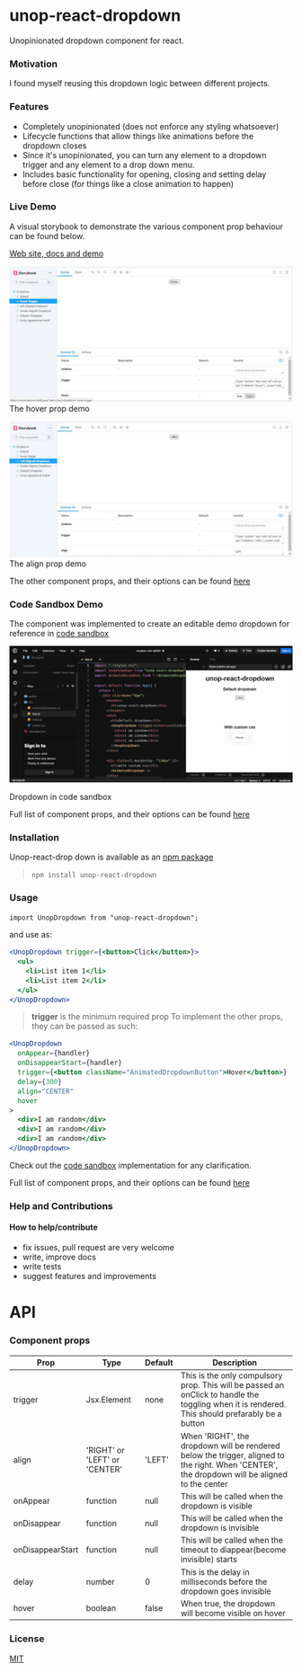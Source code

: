 # unop-react-dropdown

Unopinionated dropdown component for react.

### Motivation

I found myself reusing this dropdown logic between different projects.

### Features

- Completely unopinionated (does not enforce any styling whatsoever)
- Lifecycle functions that allow things like animations before the dropdown closes
- Since it's unopinionated, you can turn any element to a dropdown trigger and any element to a drop down menu.
- Includes basic functionality for opening, closing and setting delay before close (for things like a close animation to happen)

### Live Demo

A visual storybook to demonstrate the various component prop behaviour can be found below.

[Web site, docs and demo](https://unopdropdown.netlify.app/)

![](hover.gif)
The hover prop demo

![](align.gif)
The align prop demo

The other component props, and their options can be found [here](#api)

### Code Sandbox Demo

The component was implemented to create an editable demo dropdown for reference in [code sandbox](https://codesandbox.io/s/modest-cdn-ej284?file=/src/App.js)

![](codeplay.gif)

Dropdown in code sandbox

Full list of component props, and their options can be found [here](#api)

### Installation

Unop-react-drop down is available as an [npm package](https://www.npmjs.com/package/unop-react-dropdown)

> `npm install unop-react-dropdown`

### Usage

`import UnopDropdown from "unop-react-dropdown";`

and use as:

```jsx
<UnopDropdown trigger={<button>Click</button>}>
  <ul>
    <li>List item 1</li>
    <li>List item 2</li>
  </ul>
</UnopDropdown>
```

> **trigger** is the minimum required prop
> To implement the other props, they can be passed as such:

```jsx
<UnopDropdown
  onAppear={handler}
  onDisappearStart={handler}
  trigger={<button className="AnimatedDropdownButton">Hover</button>}
  delay={300}
  align="CENTER"
  hover
>
  <div>I am random</div>
  <div>I am random</div>
  <div>I am random</div>
</UnopDropdown>
```

Check out the [code sandbox](https://codesandbox.io/s/modest-cdn-ej284?file=/src/App.js) implementation for any clarification.

Full list of component props, and their options can be found [here](#api)

### Help and Contributions

#### How to help/contribute

- fix issues, pull request are very welcome
- write, improve docs
- write tests
- suggest features and improvements

# API

### Component props

| Prop             | Type                          | Default | Description                                                                                                                                     |
| ---------------- | ----------------------------- | ------- | ----------------------------------------------------------------------------------------------------------------------------------------------- |
| trigger          | Jsx.Element                   | none    | This is the only compulsory prop. This will be passed an onClick to handle the toggling when it is rendered. This should prefarably be a button |
| align            | 'RIGHT' or 'LEFT' or 'CENTER' | 'LEFT'  | When 'RIGHT', the dropdown will be rendered below the trigger, aligned to the right. When 'CENTER', the dropdown will be aligned to the center  |
| onAppear         | function                      | null    | This will be called when the dropdown is visible                                                                                                |
| onDisappear      | function                      | null    | This will be called when the dropdown is invisible                                                                                              |
| onDisappearStart | function                      | null    | This will be called when the timeout to diappear(become invisible) starts                                                                       |
| delay            | number                        | 0       | This is the delay in milliseconds before the dropdown goes invisible                                                                            |
| hover            | boolean                       | false   | When true, the dropdown will become visible on hover                                                                                            |

### License

[MIT](https://github.com/AkinAguda/unop-react-dropdown/blob/master/LICENSE)
